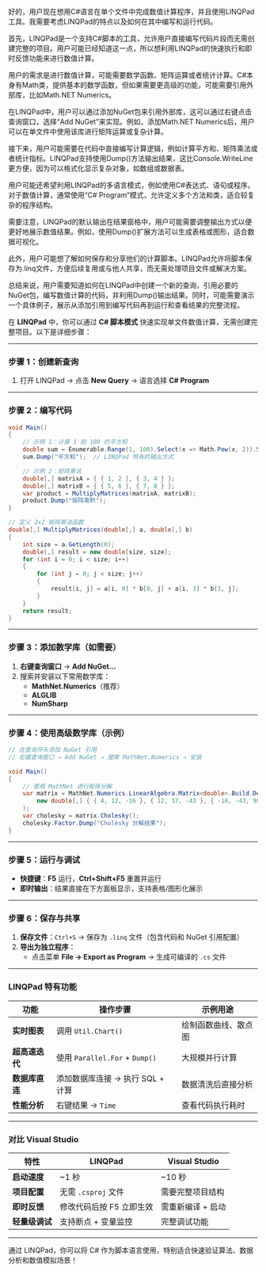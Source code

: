 好的，用户现在想用C#语言在单个文件中完成数值计算程序，并且使用LINQPad工具。我需要考虑LINQPad的特点以及如何在其中编写和运行代码。

首先，LINQPad是一个支持C#脚本的工具，允许用户直接编写代码片段而无需创建完整的项目。用户可能已经知道这一点，所以想利用LINQPad的快速执行和即时反馈功能来进行数值计算。

用户的需求是进行数值计算，可能需要数学函数、矩阵运算或者统计计算。C#本身有Math类，提供基本的数学函数，但如果需要更高级的功能，可能需要引用外部库，比如Math.NET Numerics。

在LINQPad中，用户可以通过添加NuGet包来引用外部库，这可以通过右键点击查询窗口，选择“Add NuGet”来实现。例如，添加Math.NET Numerics后，用户可以在单文件中使用该库进行矩阵运算或复杂计算。

接下来，用户可能需要在代码中直接编写计算逻辑，例如计算平方和、矩阵乘法或者统计指标。LINQPad支持使用Dump()方法输出结果，这比Console.WriteLine更方便，因为可以格式化显示复杂对象，如数组或数据表。

用户可能还希望利用LINQPad的多语言模式，例如使用C#表达式、语句或程序。对于数值计算，通常使用“C# Program”模式，允许定义多个方法和类，适合较复杂的程序结构。

需要注意，LINQPad的默认输出在结果窗格中，用户可能需要调整输出方式以便更好地展示数值结果。例如，使用Dump()扩展方法可以生成表格或图形，适合数据可视化。

此外，用户可能想了解如何保存和分享他们的计算脚本。LINQPad允许将脚本保存为.linq文件，方便后续复用或与他人共享，而无需处理项目文件或解决方案。

总结来说，用户需要知道如何在LINQPad中创建一个新的查询，引用必要的NuGet包，编写数值计算的代码，并利用Dump()输出结果。同时，可能需要演示一个具体例子，展示从添加引用到编写代码再到运行和查看结果的完整流程。



在 **LINQPad** 中，你可以通过 **C# 脚本模式** 快速实现单文件数值计算，无需创建完整项目。以下是详细步骤：

---

### **步骤 1：创建新查询**
1. 打开 LINQPad → 点击 **New Query** → 语言选择 **C# Program**

---

### **步骤 2：编写代码**
```csharp
void Main()
{
    // 示例 1：计算 1 到 100 的平方和
    double sum = Enumerable.Range(1, 100).Select(x => Math.Pow(x, 2)).Sum();
    sum.Dump("平方和");  // LINQPad 特有的输出方式

    // 示例 2：矩阵乘法
    double[,] matrixA = { { 1, 2 }, { 3, 4 } };
    double[,] matrixB = { { 5, 6 }, { 7, 8 } };
    var product = MultiplyMatrices(matrixA, matrixB);
    product.Dump("矩阵乘积");
}

// 定义 2x2 矩阵乘法函数
double[,] MultiplyMatrices(double[,] a, double[,] b)
{
    int size = a.GetLength(0);
    double[,] result = new double[size, size];
    for (int i = 0; i < size; i++)
    {
        for (int j = 0; j < size; j++)
        {
            result[i, j] = a[i, 0] * b[0, j] + a[i, 1] * b[1, j];
        }
    }
    return result;
}
```

---

### **步骤 3：添加数学库（如需要）**
1. **右键查询窗口** → **Add NuGet...**
2. 搜索并安装以下常用数学库：
   - **MathNet.Numerics**（推荐）
   - **ALGLIB**
   - **NumSharp**

---

### **步骤 4：使用高级数学库（示例）**
```csharp
// 在查询开头添加 NuGet 引用
// 右键查询窗口 → Add NuGet → 搜索 MathNet.Numerics → 安装

void Main()
{
    // 使用 MathNet 进行矩阵分解
    var matrix = MathNet.Numerics.LinearAlgebra.Matrix<double>.Build.DenseOfArray(
        new double[,] { { 4, 12, -16 }, { 12, 37, -43 }, { -16, -43, 98 } }
    );
    var cholesky = matrix.Cholesky();
    cholesky.Factor.Dump("Cholesky 分解结果");
}
```

---

### **步骤 5：运行与调试**
- **快捷键**：**F5** 运行，**Ctrl+Shift+F5** 重置并运行
- **即时输出**：结果直接在下方面板显示，支持表格/图形化展示

---

### **步骤 6：保存与共享**
1. **保存文件**：`Ctrl+S` → 保存为 `.linq` 文件（包含代码和 NuGet 引用配置）
2. **导出为独立程序**：  
   - 点击菜单 **File → Export as Program** → 生成可编译的 `.cs` 文件

---

### **LINQPad 特有功能**
| 功能                     | 操作步骤                          | 示例用途               |
|--------------------------|-----------------------------------|------------------------|
| **实时图表**             | 调用 `Util.Chart()`               | 绘制函数曲线、散点图   |
| **超高速迭代**           | 使用 `Parallel.For` + `Dump()`    | 大规模并行计算         |
| **数据库直连**           | 添加数据库连接 → 执行 SQL + 计算  | 数据清洗后直接分析     |
| **性能分析**             | 右键结果 → `Time`                 | 查看代码执行耗时       |

---

### **对比 Visual Studio**
| 特性                | LINQPad                     | Visual Studio          |
|---------------------|-----------------------------|------------------------|
| **启动速度**        | ~1 秒                       | ~10 秒                |
| **项目配置**        | 无需 `.csproj` 文件          | 需要完整项目结构       |
| **即时反馈**        | 修改代码后按 F5 立即生效     | 需重新编译 + 启动      |
| **轻量级调试**      | 支持断点 + 变量监控          | 完整调试功能           |

---

通过 LINQPad，你可以将 C# 作为脚本语言使用，特别适合快速验证算法、数据分析和数值模拟场景！